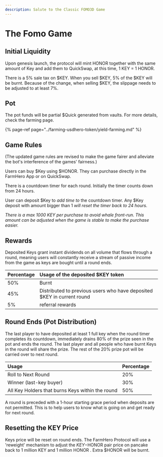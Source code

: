 ```yaml
---
description: Salute to the Classic FOMO3D Game
---
```


# The Fomo Game

## Initial Liquidity

Upon genesis launch, the protocol will mint HONOR together with the same amount of Key and add them to QuickSwap, at this time, 1 KEY = 1 HONOR.

There is a 5% sale tax on $KEY. When you sell $KEY, 5% of the $KEY will be burnt. Because of the change, when selling $KEY, the slippage needs to be adjusted to at least 7%.

## Pot

The pot funds will be partial $Quick generated from vaults. For more details, check the farming page.

{% page-ref page="../farming-usdhero-token/yield-farming.md" %}

## Game Rules

\(The updated game rules are revised to make the game fairer and alleviate the bot's interference of the games' fairness.\)

Users can buy $Key using $HONOR. They can purchase directly in the FarmHero App or on QuickSwap.

There is a countdown timer for each round. Initially the timer counts down from 24 hours.

User can deposit $Key to _add time to_ the countdown timer. Any $Key deposit with amount bigger than 1 _will reset the timer back to 24 hours._

_There is a max 1000 KEY per purchase to avoid whale front-run. This amount can be adjusted when the game is stable to make the purchase easier._

## **Rewards**

Deposited Keys grant instant dividends on all volume that flows through a round, meaning users will constantly receive a stream of passive income from the game as keys are bought until a round ends.

| Percentage | Usage of the deposited $KEY token |
| :--- | :--- |
| 50% | Burnt |
| 45% | Distributed to previous users who have deposited $KEY in current round |
| 5% | referral rewards |

## Round Ends \(Pot Distribution\)

The last player to have deposited at least 1 full key when the round timer completes its countdown, immediately drains 80% of the prize seen in the pot and ends the round. The last player and all people who have burnt Keys in the round will share the prize. The rest of the 20% prize pot will be carried over to next round.

| Usage | Percentage |
| :--- | :--- |
| Roll to Next Round | 20% |
| Winner \(last-key buyer\) | 30% |
| All Key Holders that burns Keys within the round | 50% |

A round is preceded with a 1-hour starting grace period when deposits are not permitted. This is to help users to know what is going on and get ready for next round.

## Resetting the KEY Price

Keys price will be reset on round ends. The FarmHero Protocol will use a 'reweight' mechanism to adjust the $KEY-$HONOR pair price on pancake back to 1 million KEY and 1 million HONOR . Extra $HONOR will be burnt.

